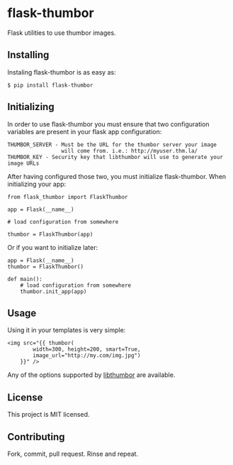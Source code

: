 # flask-thumbor
Flask utilities to use thumbor images.

## Installing

Instaling flask-thumbor is as easy as:

    $ pip install flask-thumbor

## Initializing

In order to use flask-thumbor you must ensure that two configuration variables are present in your flask app configuration:

    THUMBOR_SERVER - Must be the URL for the thumbor server your image
                     will come from. i.e.: http://myuser.thm.la/
    THUMBOR_KEY - Security key that libthumbor will use to generate your image URLs

After having configured those two, you must initialize flask-thumbor. When initializing your app:

    from flask_thumbor import FlaskThumbor

    app = Flask(__name__)

    # load configuration from somewhere

    thumbor = FlaskThumbor(app)

Or if you want to initialize later:

    app = Flask(__name__)
    thumbor = FlaskThumbor()

    def main():
        # load configuration from somewhere
        thumbor.init_app(app)

## Usage

Using it in your templates is very simple:

    <img src="{{ thumbor(
            width=300, height=200, smart=True,
            image_url="http://my.com/img.jpg")
        }}" />

Any of the options supported by [libthumbor](https://github.com/thumbor/libthumbor) are available.

## License

This project is MIT licensed.

## Contributing

Fork, commit, pull request. Rinse and repeat.
